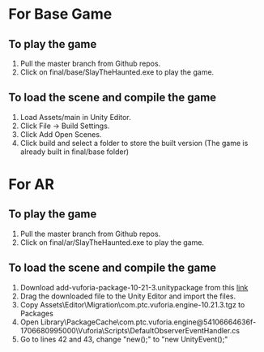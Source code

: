 # For Base Game
## To play the game
1. Pull the master branch from Github repos.
2. Click on final/base/SlayTheHaunted.exe to play the game.
## To load the scene and compile the game
1. Load Assets/main in Unity Editor.
2. Click File -> Build Settings.
3. Click Add Open Scenes.
4. Click build and select a folder to store the built version (The game is already built in final/base folder) 

# For AR
## To play the game
1. Pull the master branch from Github repos.
2. Click on final/ar/SlayTheHaunted.exe to play the game.
## To load the scene and compile the game
1. Download add-vuforia-package-10-21-3.unitypackage from this [link](https://drive.google.com/file/d/1xro_znx7eAz-oLPXoFT72fhturNsg5h0/view?fbclid=IwZXh0bgNhZW0CMTAAAR18zM9d-KeNK9w6tLaiXV1PCOPgaSTBgMc3HwfXYmZVekTakL9KxYg6oi8_aem_AZWl9ugoPTuRz4hp0ix0T8196qQF4o2998Uryy0-1tfxBrp4FEXD6T00aOYlQvi8sxeacS_rGlc-TI0SvIMKd6zs)
2. Drag the downloaded file to the Unity Editor and import the files.
3. Copy Assets\Editor\Migration\com.ptc.vuforia.engine-10.21.3.tgz to Packages
4. Open Library\PackageCache\com.ptc.vuforia.engine@54106664636f-1706680995000\Vuforia\Scripts\DefaultObserverEventHandler.cs
5. Go to lines 42 and 43, change "new();" to "new UnityEvent();"